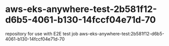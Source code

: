 # aws-eks-anywhere-test-2b581f12-d6b5-4061-b130-14fccf04e71d-70
repository for use with E2E test job aws-eks-anywhere-test:2b581f12-d6b5-4061-b130-14fccf04e71d-70
